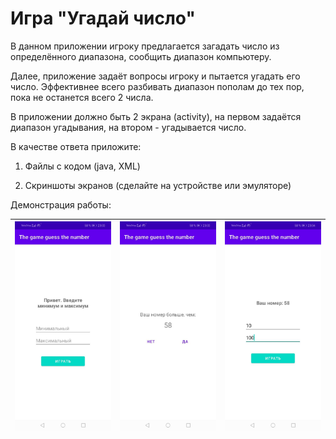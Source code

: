 # Игра "Угадай число"

В данном приложении игроку предлагается загадать число из определённого диапазона, сообщить диапазон компьютеру.

Далее, приложение задаёт вопросы игроку и пытается угадать его число. Эффективнее всего разбивать диапазон пополам до тех пор, пока не останется всего 2 числа.

В приложении должно быть 2 экрана (activity), на первом задаётся диапазон угадывания, на втором - угадывается число.

В качестве ответа приложите:

1. Файлы с кодом (java, XML)

2. Скриншоты экранов (сделайте на устройстве или эмуляторе)

Демонстрация работы:

| ![demo_1](/raw/demo_1.jpeg) | ![demo_2](/raw/demo_2.jpeg) | ![demo_3](/raw/demo_3.jpeg) |
| --------------------------- | --------------------------- | --------------------------- |
